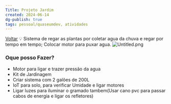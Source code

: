 ```yaml
---
Title: Projeto Jardim
created: 2024-06-14
dg-publish: true
tags: pessoal/quaseumdev, atividades 
---
```

[Voltar](1.LIFE/index)
💡 Sistema de regar as plantas por coletar agua da chuva e regar por tempo em tempo; Colocar motor para puxar agua.
![Untitled.png](/img/user/0.Resources/0_Images/Untitled.png)
### Oque posso Fazer?
- Motor para ligar e trazer pressão da agua
- Kit de Jardinagem
- Criar sistema com 2 galões de 200L
- IoT para solo, para verificar Umidade e ligar motores
- Ligar luzes para iluminar o gramado tambem(Usar cano pvc para passar cabos de energia e ligar os refletores)
